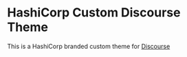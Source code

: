 # HashiCorp Custom Discourse Theme

This is a HashiCorp branded custom theme for [Discourse](https://hashicorp.trydiscourse.com)
